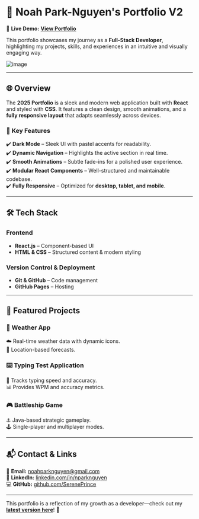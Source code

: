 # 🌟 **Noah Park-Nguyen's Portfolio V2**  

🚀 **Live Demo:** [**View Portfolio**](https://sereneprince.github.io/Portfolio-V2/)  

This portfolio showcases my journey as a **Full-Stack Developer**, highlighting my projects, skills, and experiences in an intuitive and visually engaging way.  

![image](https://github.com/user-attachments/assets/594ee3f5-e8f7-4812-ae8c-39ac64f9cfe4)

---

## 🌐 **Overview**  

The **2025 Portfolio** is a sleek and modern web application built with **React** and styled with **CSS**. It features a clean design, smooth animations, and a **fully responsive layout** that adapts seamlessly across devices.  

### 🔹 **Key Features**  
✔️ **Dark Mode** – Sleek UI with pastel accents for readability.  
✔️ **Dynamic Navigation** – Highlights the active section in real time.  
✔️ **Smooth Animations** – Subtle fade-ins for a polished user experience.  
✔️ **Modular React Components** – Well-structured and maintainable codebase.  
✔️ **Fully Responsive** – Optimized for **desktop, tablet, and mobile**.  

---

## 🛠️ **Tech Stack**  

### **Frontend**  
- **React.js** – Component-based UI  
- **HTML & CSS** – Structured content & modern styling  

### **Version Control & Deployment**  
- **Git & GitHub** – Code management  
- **GitHub Pages** – Hosting  

---

## 📂 **Featured Projects**  

### 🎯 **Weather App**  
☁️ Real-time weather data with dynamic icons.  
📍 Location-based forecasts.  

### ⌨️ **Typing Test Application**  
🚀 Tracks typing speed and accuracy.  
📊 Provides WPM and accuracy metrics.  

### 🎮 **Battleship Game**  
⚓ Java-based strategic gameplay.  
🕹️ Single-player and multiplayer modes.  

---

## 📬 **Contact & Links**  

📧 **Email:** [noahparknguyen@gmail.com](mailto:noahparknguyen@gmail.com)  
🔗 **LinkedIn:** [linkedin.com/in/nparknguyen](https://www.linkedin.com/in/nparknguyen/)  
💻 **GitHub:** [github.com/SerenePrince](https://github.com/SerenePrince)  

---

This portfolio is a reflection of my growth as a developer—check out my [**latest version here**](https://sereneprince.github.io/noahpn/)! 🚀
